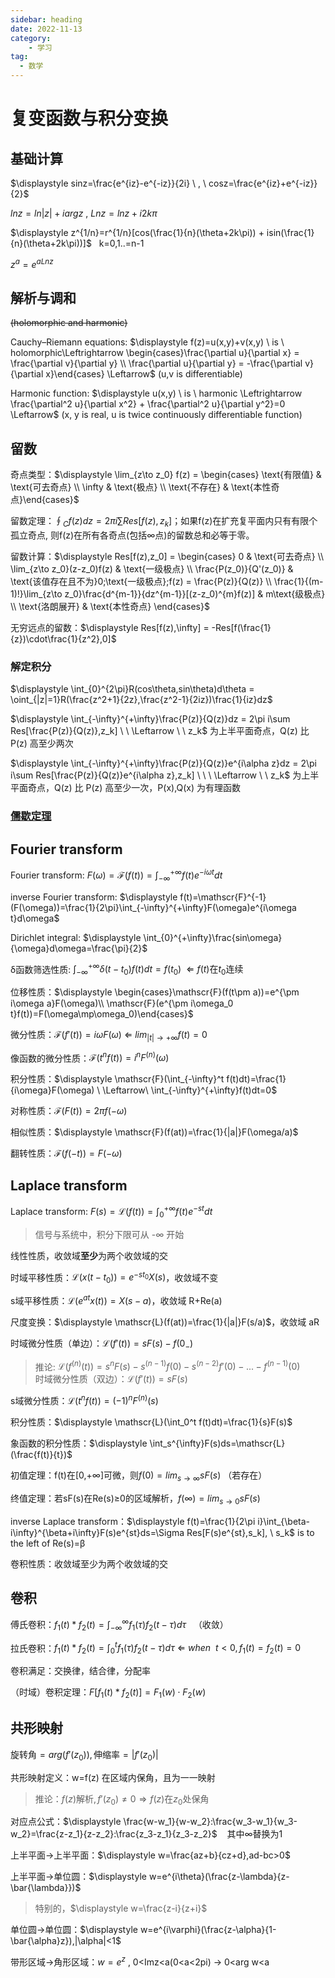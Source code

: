 ```yaml
---
sidebar: heading
date: 2022-11-13
category:
    - 学习
tag:
  - 数学
---
```

# 复变函数与积分变换
## 基础计算
<span v-pre>$\displaystyle sinz=\frac{e^{iz}-e^{-iz}}{2i} \ , \ cosz=\frac{e^{iz}+e^{-iz}}{2}$</span>

<span v-pre>$\displaystyle lnz = ln|z| + iarg z \ , \ Lnz = lnz+i2k\pi$</span>

<span v-pre>$\displaystyle z^{1/n}=r^{1/n}[cos(\frac{1}{n}(\theta+2k\pi)) + isin(\frac{1}{n}(\theta+2k\pi))]$</span> &nbsp; k=0,1..=n-1

<span v-pre>$\displaystyle z^a=e^{aLnz}$</span>

## 解析与调和
~~(holomorphic and harmonic)~~

Cauchy–Riemann equations: <span v-pre>$\displaystyle f(z)=u(x,y)+v(x,y) \ is \ holomorphic\Leftrightarrow \begin{cases}\frac{\partial u}{\partial x} = \frac{\partial v}{\partial y} \\ \frac{\partial u}{\partial y} = -\frac{\partial v}{\partial x}\end{cases} \Leftarrow$</span> (u,v is differentiable)

Harmonic function: <span v-pre>$\displaystyle u(x,y) \ is \ harmonic \Leftrightarrow \frac{\partial^2 u}{\partial x^2} + \frac{\partial^2 u}{\partial y^2}=0 \Leftarrow$</span> (x, y is real, u is twice continuously differentiable function)

## 留数
奇点类型：<span v-pre>$\displaystyle \lim_{z\to z_0} f(z) = \begin{cases} \text{有限值} & \text{可去奇点} \\ \infty & \text{极点} \\ \text{不存在} & \text{本性奇点}\end{cases}$</span>

留数定理：<span v-pre>$\displaystyle \oint_{C}{f(z)dz} = 2\pi i\sum Res[f(z),z_k]$</span>；如果f(z)在扩充复平面内只有有限个孤立奇点,
则f(z)在所有各奇点(包括∞点)的留数总和必等于零。

留数计算：<span v-pre>$\displaystyle Res[f(z),z_0] = \begin{cases} 0 & \text{可去奇点} \\ \lim_{z\to z_0}(z-z_0)f(z) & \text{一级极点} \\ \frac{P(z_0)}{Q'(z_0)} & \text{该值存在且不为}0;\text{一级极点};f(z) = \frac{P(z)}{Q(z)} \\ \frac{1}{(m-1)!}\lim_{z\to z_0}\frac{d^{m-1}}{dz^{m-1}}[(z-z_0)^{m}f(z)] & m\text{级极点} \\ \text{洛朗展开} & \text{本性奇点} \end{cases}$</span>

无穷远点的留数：<span v-pre>$\displaystyle Res[f(z),\infty] = -Res[f(\frac{1}{z})\cdot\frac{1}{z^2},0]$</span>

### 解定积分

<span v-pre>$\displaystyle \int_{0}^{2\pi}R(cos\theta,sin\theta)d\theta = \oint_{|z|=1}R(\frac{z^2+1}{2z},\frac{z^2-1}{2iz})\frac{1}{iz}dz$</span>

<span v-pre>$\displaystyle \int_{-\infty}^{+\infty}\frac{P(z)}{Q(z)}dz = 2\pi i\sum Res[\frac{P(z)}{Q(z)},z_k] \ \ \Leftarrow \ \  z_k$</span> 为上半平面奇点，Q(z) 比 P(z) 高至少两次

<span v-pre>$\displaystyle \int_{-\infty}^{+\infty}\frac{P(z)}{Q(z)}e^{i\alpha z}dz = 2\pi i\sum Res[\frac{P(z)}{Q(z)}e^{i\alpha z},z_k] \ \ \ \Leftarrow \ \ z_k$</span> 为上半平面奇点，Q(z) 比 P(z) 高至少一次，P(x),Q(x) 为有理函数

### [儒歇定理](https://zh.m.wikipedia.org/zh/儒歇定理)
## Fourier transform
Fourier transform: <span v-pre>$\displaystyle F(\omega)=\mathscr{F}(f(t))=\int_{-\infty}^{+\infty}f(t)e^{-i\omega t}dt$</span>

inverse Fourier transform: <span v-pre>$\displaystyle f(t)=\mathscr{F}^{-1}(F(\omega))=\frac{1}{2\pi}\int_{-\infty}^{+\infty}F(\omega)e^{i\omega t}d\omega$</span>

Dirichlet integral: <span v-pre>$\displaystyle \int_{0}^{+\infty}\frac{sin\omega}{\omega}d\omega=\frac{\pi}{2}$</span>

δ函数筛选性质: <span v-pre>$\displaystyle \int_{-\infty}^{+\infty}\delta(t-t_0)f(t)dt=f(t_0) \ \ \Leftarrow \ f(t)\text{在}t_0\text{连续}$</span>

位移性质：<span v-pre>$\displaystyle \begin{cases}\mathscr{F}(f(t\pm a))=e^{\pm i\omega a}F(\omega)\\ \mathscr{F}(e^{\pm i\omega_0 t}f(t))=F(\omega\mp\omega_0)\end{cases}$</span>

微分性质：<span v-pre>$\displaystyle \mathscr{F}(f'(t))=i\omega F(\omega) \ \Leftarrow\ lim_{|t| \to +\infty}f(t)=0$</span>

像函数的微分性质：<span v-pre>$\displaystyle \mathscr{F}(t^nf(t))=i^nF^{(n)}(\omega)$</span>

积分性质：<span v-pre>$\displaystyle \mathscr{F}(\int_{-\infty}^t f(t)dt)=\frac{1}{i\omega}F(\omega) \ \Leftarrow\ \int_{-\infty}^{+\infty}f(t)dt=0$</span>

对称性质：<span v-pre>$\displaystyle \mathscr{F}(F(t))=2\pi f(-\omega)$</span>

相似性质：<span v-pre>$\displaystyle \mathscr{F}(f(at))=\frac{1}{|a|}F(\omega/a)$</span>

翻转性质：<span v-pre>$\displaystyle \mathscr{F}(f(-t))=F(-\omega)$</span>

## Laplace transform
Laplace transform: <span v-pre>$\displaystyle F(s)=\mathscr{L}(f(t))=\int_{0}^{+\infty}f(t)e^{-st}dt$</span>

> 信号与系统中，积分下限可从 -∞ 开始

线性性质，收敛域**至少**为两个收敛域的交

时域平移性质：<span v-pre>$\displaystyle \mathscr{L}(x(t-t_0))=e^{-st_0}X(s)$</span>，收敛域不变

s域平移性质：<span v-pre>$\displaystyle \mathscr{L}(e^{at}x(t))=X(s-a)$</span>，收敛域 R+Re(a)

尺度变换：<span v-pre>$\displaystyle \mathscr{L}(f(at))=\frac{1}{|a|}F(s/a)$</span>，收敛域 aR

<!-- 时域微分：<span v-pre>$\displaystyle \mathscr{L}(f'(t))=sF(s)$</span>，收敛域至少 R -->

时域微分性质（单边）：<span v-pre>$\displaystyle \mathscr{L}(f'(t))=sF(s)-f(0_-)$</span>

> 推论: <span v-pre>$\displaystyle \mathscr{L}(f^{(n)}(t))=s^nF(s)-s^{(n-1)}f(0)-s^{(n-2)}f'(0)-...-f^{(n-1)}(0)$</span><br/>
> 时域微分性质（双边）：<span v-pre>$\displaystyle \mathscr{L}(f'(t))=sF(s)$</span>

s域微分性质：<span v-pre>$\displaystyle \mathscr{L}(t^nf(t))=(-1)^nF^{(n)}(s)$</span>

积分性质：<span v-pre>$\displaystyle \mathscr{L}(\int_0^t f(t)dt)=\frac{1}{s}F(s)$</span>

象函数的积分性质：<span v-pre>$\displaystyle \int_s^{\infty}F(s)ds=\mathscr{L}(\frac{f(t)}{t})$</span>

初值定理：f(t)在[0,+∞]可微，则<span v-pre>$\displaystyle f(0)=lim_{s\to\infty}sF(s)$</span>    （若存在）

终值定理：若sF(s)在Re(s)≥0的区域解析，<span v-pre>$\displaystyle f(\infty)=lim_{s\to 0}sF(s)$</span>

inverse Laplace transform：<span v-pre>$\displaystyle f(t)=\frac{1}{2\pi i}\int_{\beta-i\infty}^{\beta+i\infty}F(s)e^{st}ds=\Sigma Res[F(s)e^{st},s_k], \ s_k$</span> is to the left of Re(s)=β

卷积性质：收敛域至少为两个收敛域的交

## 卷积
傅氏卷积：<span v-pre>$\displaystyle f_1(t) * f_2(t) = \int_{-\infty}^{\infty}f_1(\tau)f_2(t-\tau)d\tau$</span>&nbsp;&nbsp;&nbsp;（收敛）

拉氏卷积：<span v-pre>$\displaystyle f_1(t)*f_2(t) = \int_{0}^{t}f_1(\tau)f_2(t-\tau)d\tau\ \Leftarrow\ when\ \ t<0,f_1(t)=f_2(t)=0$</span> 

卷积满足：交换律，结合律，分配率

（时域）卷积定理：<span v-pre>$\displaystyle F[f_1(t)*f_2(t)]=F_1(w)\cdot F_2(w)$</span>

## 共形映射

<span v-pre>$\displaystyle \text{旋转角}=arg(f'(z_0)),\text{伸缩率}=|f'(z_0)|$</span>

共形映射定义：w=f(z) 在区域内保角，且为一一映射

> 推论：<span v-pre>$\displaystyle f(z)\text{解析},f'(z_0)\neq 0 \Rightarrow f(z)\text{在}z_0\text{处保角}$</span>

对应点公式：<span v-pre>$\displaystyle \frac{w-w_1}{w-w_2}:\frac{w_3-w_1}{w_3-w_2}=\frac{z-z_1}{z-z_2}:\frac{z_3-z_1}{z_3-z_2}$</span>&nbsp;&nbsp;&nbsp; 其中∞替换为1

上半平面→上半平面：<span v-pre>$\displaystyle w=\frac{az+b}{cz+d},ad-bc>0$</span>

上半平面→单位圆：<span v-pre>$\displaystyle w=e^{i\theta}(\frac{z-\lambda}{z-\bar{\lambda}})$</span>

> 特别的，<span v-pre>$\displaystyle w=\frac{z-i}{z+i}$</span>

单位圆→单位圆：<span v-pre>$\displaystyle w=e^{i\varphi}(\frac{z-\alpha}{1-\bar{\alpha}z}),|\alpha|<1$</span>

带形区域→角形区域：<span v-pre>$\displaystyle w=e^z$</span> , 0&lt;Imz&lt;a(0&lt;a&lt;2pi) → 0&lt;arg w&lt;a
